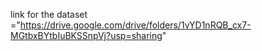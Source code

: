 link for the dataset ="https://drive.google.com/drive/folders/1vYD1nRQB_cx7-MGtbxBYtbIuBKSSnpVj?usp=sharing"
